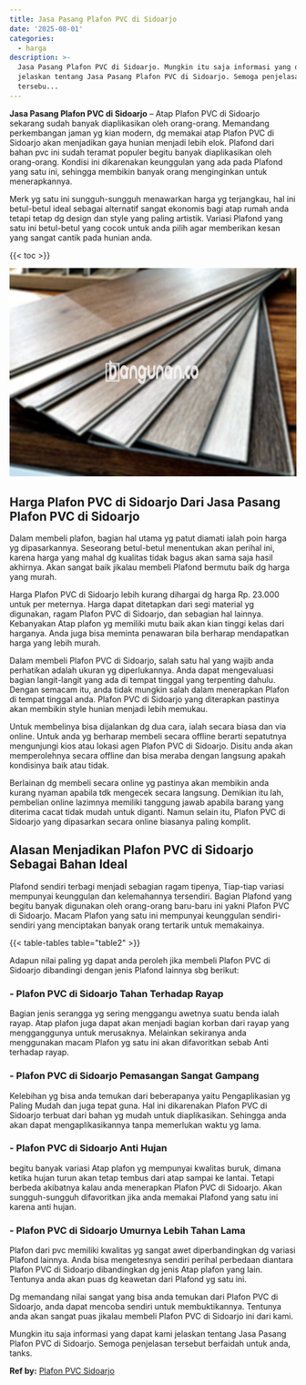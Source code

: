 ```yaml
---
title: Jasa Pasang Plafon PVC di Sidoarjo
date: '2025-08-01'
categories:
  - harga
description: >-
  Jasa Pasang Plafon PVC di Sidoarjo. Mungkin itu saja informasi yang dapat kami
  jelaskan tentang Jasa Pasang Plafon PVC di Sidoarjo. Semoga penjelasan
  tersebu...
---
```


**Jasa Pasang Plafon PVC di Sidoarjo** – Atap Plafon PVC di Sidoarjo sekarang sudah banyak diaplikasikan oleh orang-orang. Memandang perkembangan jaman yg kian modern, dg memakai atap Plafon PVC di Sidoarjo akan menjadikan gaya hunian menjadi lebih elok. Plafond dari bahan pvc ini sudah teramat populer begitu banyak diaplikasikan oleh orang-orang. Kondisi ini dikarenakan keunggulan yang ada pada Plafond yang satu ini, sehingga membikin banyak orang menginginkan untuk menerapkannya.

Merk yg satu ini sungguh-sungguh menawarkan harga yg terjangkau, hal ini betul-betul ideal sebagai alternatif sangat ekonomis bagi atap rumah anda tetapi tetap dg design dan style yang paling artistik. Variasi Plafond yang satu ini betul-betul yang cocok untuk anda pilih agar memberikan kesan yang sangat cantik pada hunian anda.

{{< toc >}}

![Jasa Pasang Plafon PVC di Sidoarjo](/images/flafond-pvc-murah29.png)

## Harga Plafon PVC di Sidoarjo Dari Jasa Pasang Plafon PVC di Sidoarjo

Dalam membeli plafon, bagian hal utama yg patut diamati ialah poin harga yg dipasarkannya. Seseorang betul-betul menentukan akan perihal ini, karena harga yang mahal dg kualitas tidak bagus akan sama saja hasil akhirnya. Akan sangat baik jikalau membeli Plafond bermutu baik dg harga yang murah.

Harga Plafon PVC di Sidoarjo lebih kurang dihargai dg harga Rp. 23.000 untuk per meternya. Harga dapat ditetapkan dari segi material yg digunakan, ragam Plafon PVC di Sidoarjo, dan sebagian hal lainnya. Kebanyakan Atap plafon yg memiliki mutu baik akan kian tinggi kelas dari harganya. Anda juga bisa meminta penawaran bila berharap mendapatkan harga yang lebih murah.

Dalam membeli Plafon PVC di Sidoarjo, salah satu hal yang wajib anda perhatikan adalah ukuran yg diperlukannya. Anda dapat mengevaluasi bagian langit-langit yang ada di tempat tinggal yang terpenting dahulu. Dengan semacam itu, anda tidak mungkin salah dalam menerapkan Plafon di tempat tinggal anda. Plafon PVC di Sidoarjo yang diterapkan pastinya akan membikin style hunian menjadi lebih memukau.

Untuk membelinya bisa dijalankan dg dua cara, ialah secara biasa dan via online. Untuk anda yg berharap membeli secara offline berarti sepatutnya mengunjungi kios atau lokasi agen Plafon PVC di Sidoarjo. Disitu anda akan memperolehnya secara offline dan bisa meraba dengan langsung apakah kondisinya baik atau tidak.

Berlainan dg membeli secara online yg pastinya akan membikin anda kurang nyaman apabila tdk mengecek secara langsung. Demikian itu lah, pembelian online lazimnya memiliki tanggung jawab apabila barang yang diterima cacat tidak mudah untuk diganti. Namun selain itu, Plafon PVC di Sidoarjo yang dipasarkan secara online biasanya paling komplit.

## Alasan Menjadikan Plafon PVC di Sidoarjo Sebagai Bahan Ideal

Plafond sendiri terbagi menjadi sebagian ragam tipenya, Tiap-tiap variasi mempunyai keunggulan dan kelemahannya tersendiri. Bagian Plafond yang begitu banyak digunakan oleh orang-orang baru-baru ini yakni Plafon PVC di Sidoarjo. Macam Plafon yang satu ini mempunyai keunggulan sendiri-sendiri yang menciptakan banyak orang tertarik untuk memakainya.

{{< table-tables table="table2" >}}

Adapun nilai paling yg dapat anda peroleh jika membeli Plafon PVC di Sidoarjo dibandingi dengan jenis Plafond lainnya sbg berikut:

### \- Plafon PVC di Sidoarjo Tahan Terhadap Rayap

Bagian jenis serangga yg sering menggangu awetnya suatu benda ialah rayap. Atap plafon juga dapat akan menjadi bagian korban dari rayap yang mengganggunya untuk merusaknya. Melainkan sekiranya anda menggunakan macam Plafon yg satu ini akan difavoritkan sebab Anti terhadap rayap.

### \- Plafon PVC di Sidoarjo Pemasangan Sangat Gampang

Kelebihan yg bisa anda temukan dari beberapanya yaitu Pengaplikasian yg Paling Mudah dan juga tepat guna. Hal ini dikarenakan Plafon PVC di Sidoarjo terbuat dari bahan yg mudah untuk diaplikasikan. Sehingga anda akan dapat mengaplikasikannya tanpa memerlukan waktu yg lama.

### \- Plafon PVC di Sidoarjo Anti Hujan

begitu banyak variasi Atap plafon yg mempunyai kwalitas buruk, dimana ketika hujan turun akan tetap tembus dari atap sampai ke lantai. Tetapi berbeda akibatnya kalau anda menerapkan Plafon PVC di Sidoarjo. Akan sungguh-sungguh difavoritkan jika anda memakai Plafond yang satu ini karena anti hujan.

### \- Plafon PVC di Sidoarjo Umurnya Lebih Tahan Lama

Plafon dari pvc memiliki kwalitas yg sangat awet diperbandingkan dg variasi Plafond lainnya. Anda bisa mengetesnya sendiri perihal perbedaan diantara Plafon PVC di Sidoarjo dibandingkan dg jenis Atap plafon yang lain. Tentunya anda akan puas dg keawetan dari Plafond yg satu ini.

Dg memandang nilai sangat yang bisa anda temukan dari Plafon PVC di Sidoarjo, anda dapat mencoba sendiri untuk membuktikannya. Tentunya anda akan sangat puas jikalau membeli Plafon PVC di Sidoarjo ini dari kami.

Mungkin itu saja informasi yang dapat kami jelaskan tentang Jasa Pasang Plafon PVC di Sidoarjo. Semoga penjelasan tersebut berfaidah untuk anda, tanks.

**Ref by:** [Plafon PVC Sidoarjo](https://id.wikipedia.org/wiki/Plafon)

